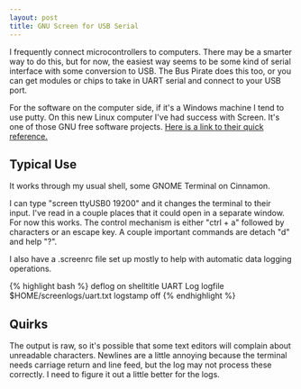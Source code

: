 ```yaml
---
layout: post
title: GNU Screen for USB Serial
---
```


I frequently connect microcontrollers to computers.  There may be a smarter way to do this, but for now, the easiest way seems to be some kind of serial interface with some conversion to USB.  The Bus Pirate does this too, or you can get modules or chips to take in UART serial and connect to your USB port.

For the software on the computer side, if it's a Windows machine I tend to use putty.  On this new Linux computer I've had success with Screen.  It's one of those GNU free software projects.  [Here is a link to their quick reference.](http://aperiodic.net/screen/quick_reference)

## Typical Use

It works through my usual shell, some GNOME Terminal on Cinnamon.

I can type "screen ttyUSB0 19200" and it changes the terminal to their input.  I've read in a couple places that it could open in a separate window.  For now this works.  The control mechanism is either "ctrl + a" followed by characters or an escape key.  A couple important commands are detach "d" and help "?".

I also have a .screenrc file set up mostly to help with automatic data logging operations.

{% highlight bash %}
deflog on
shelltitle UART Log
logfile $HOME/screenlogs/uart.txt
logstamp off
{% endhighlight %}

## Quirks

The output is raw, so it's possible that some text editors will complain about unreadable characters.  Newlines are a little annoying because the terminal needs carriage return and line feed, but the log may not process these correctly.  I need to figure it out a little better for the logs.
